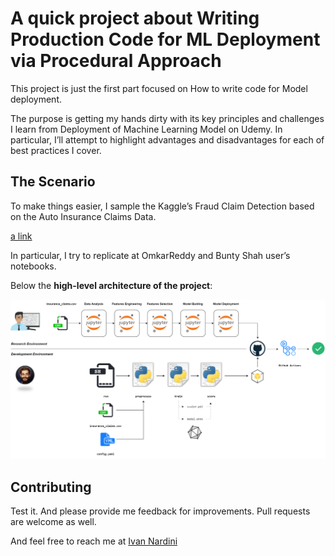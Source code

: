 # A quick project about Writing Production Code for ML Deployment via Procedural Approach

This project is just the first part focused on How to write code for Model deployment. 

The purpose is getting my hands dirty with its key principles and challenges I learn from Deployment of Machine Learning Model on Udemy. In particular, I’ll attempt to highlight advantages and disadvantages for each of best practices I cover.

## The Scenario

To make things easier, I sample the Kaggle’s Fraud Claim Detection based on the Auto Insurance Claims Data.

[a link](https://www.kaggle.com/buntyshah/auto-insurance-claims-data) 

In particular, I try to replicate at OmkarReddy and Bunty Shah user’s notebooks.

Below the **high-level architecture of the project**: 

<p align="center">
<img src="https://github.com/IvanNardini/mlpipe-production-code-procedural/raw/master/ml_lab.png">
</p>

## Contributing

Test it. And please provide me feedback for improvements. Pull requests are welcome as well.

And feel free to reach me at [Ivan Nardini](ivan.nardini@sas.com )